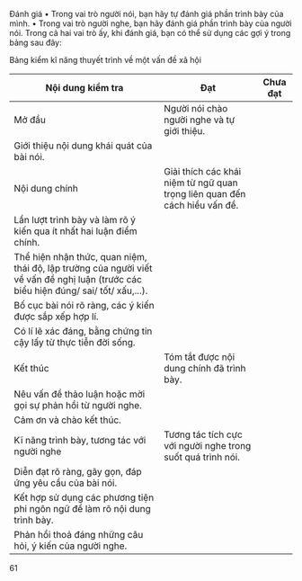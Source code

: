 Đánh giá
• Trong vai trò người nói, bạn hãy tự đánh giá phần trình bày của mình.
• Trong vai trò người nghe, bạn hãy đánh giá phần trình bày của người nói.
Trong cả hai vai trò ấy, khi đánh giá, bạn có thể sử dụng các gợi ý trong bảng sau đây:

Bảng kiểm kĩ năng thuyết trình về một vấn đề xã hội

Nội dung kiểm tra | Đạt | Chưa đạt
--- | --- | ---
Mở đầu | Người nói chào người nghe và tự giới thiệu. |
| Giới thiệu nội dung khái quát của bài nói. |
Nội dung chính | Giải thích các khái niệm từ ngữ quan trọng liên quan đến cách hiểu vấn đề. |
| Lần lượt trình bày và làm rõ ý kiến qua ít nhất hai luận điểm chính. |
| Thể hiện nhận thức, quan niệm, thái độ, lập trường của người viết về vấn đề nghị luận (trước các biểu hiện đúng/ sai/ tốt/ xấu,...). |
| Bố cục bài nói rõ ràng, các ý kiến được sắp xếp hợp lí. |
| Có lí lẽ xác đáng, bằng chứng tin cậy lấy từ thực tiễn đời sống. |
Kết thúc | Tóm tắt được nội dung chính đã trình bày. |
| Nêu vấn đề thảo luận hoặc mời gọi sự phản hồi từ người nghe. |
| Cảm ơn và chào kết thúc. |
Kĩ năng trình bày, tương tác với người nghe | Tương tác tích cực với người nghe trong suốt quá trình nói. |
| Diễn đạt rõ ràng, gãy gọn, đáp ứng yêu cầu của bài nói. |
| Kết hợp sử dụng các phương tiện phi ngôn ngữ để làm rõ nội dung trình bày. |
| Phản hồi thoả đáng những câu hỏi, ý kiến của người nghe. |

61